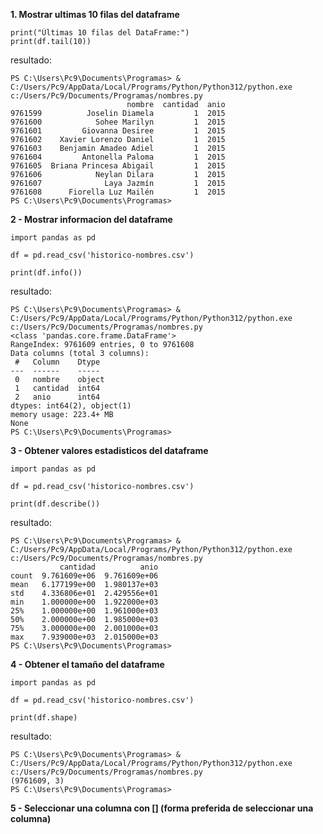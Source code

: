 __1. Mostrar ultimas 10 filas del dataframe__
~~~~
print("Últimas 10 filas del DataFrame:")
print(df.tail(10))
~~~~
resultado:
~~~~
PS C:\Users\Pc9\Documents\Programas> & C:/Users/Pc9/AppData/Local/Programs/Python/Python312/python.exe c:/Users/Pc9/Documents/Programas/nombres.py
                          nombre  cantidad  anio
9761599          Joselin Diamela         1  2015
9761600            Sohee Marilyn         1  2015
9761601         Giovanna Desiree         1  2015
9761602    Xavier Lorenzo Daniel         1  2015
9761603    Benjamin Amadeo Adiel         1  2015
9761604         Antonella Paloma         1  2015
9761605  Briana Princesa Abigail         1  2015
9761606            Neylan Dilara         1  2015
9761607              Laya Jazmín         1  2015
9761608      Fiorella Luz Mailén         1  2015
PS C:\Users\Pc9\Documents\Programas> 
~~~~

__2 - Mostrar informacion del dataframe__
~~~~
import pandas as pd

df = pd.read_csv('historico-nombres.csv')

print(df.info())
~~~~
resultado:
~~~~
PS C:\Users\Pc9\Documents\Programas> & C:/Users/Pc9/AppData/Local/Programs/Python/Python312/python.exe c:/Users/Pc9/Documents/Programas/nombres.py
<class 'pandas.core.frame.DataFrame'>
RangeIndex: 9761609 entries, 0 to 9761608
Data columns (total 3 columns):
 #   Column    Dtype
---  ------    -----
 0   nombre    object
 1   cantidad  int64
 2   anio      int64
dtypes: int64(2), object(1)
memory usage: 223.4+ MB
None
PS C:\Users\Pc9\Documents\Programas>
~~~~
__3 - Obtener valores estadisticos del dataframe__
~~~~
import pandas as pd

df = pd.read_csv('historico-nombres.csv')

print(df.describe())
~~~~
resultado:
~~~~
PS C:\Users\Pc9\Documents\Programas> & C:/Users/Pc9/AppData/Local/Programs/Python/Python312/python.exe c:/Users/Pc9/Documents/Programas/nombres.py
           cantidad          anio
count  9.761609e+06  9.761609e+06
mean   6.177199e+00  1.980137e+03
std    4.336806e+01  2.429556e+01
min    1.000000e+00  1.922000e+03
25%    1.000000e+00  1.961000e+03
50%    2.000000e+00  1.985000e+03
75%    3.000000e+00  2.001000e+03
max    7.939000e+03  2.015000e+03
PS C:\Users\Pc9\Documents\Programas> 
~~~~
__4 - Obtener el tamaño del dataframe__

~~~~
import pandas as pd

df = pd.read_csv('historico-nombres.csv')

print(df.shape)
~~~~
resultado:
~~~~
PS C:\Users\Pc9\Documents\Programas> & C:/Users/Pc9/AppData/Local/Programs/Python/Python312/python.exe c:/Users/Pc9/Documents/Programas/nombres.py
(9761609, 3)
PS C:\Users\Pc9\Documents\Programas>
~~~~
__5 - Seleccionar una columna con [] (forma preferida de seleccionar una columna)__

